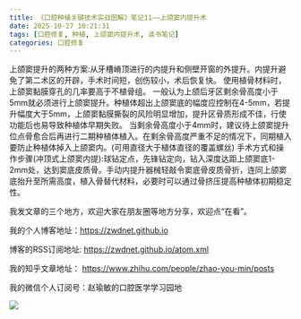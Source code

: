 ```yaml
---
title: 《口腔种植关键技术实战图解》笔记11——上颌窦内提升术
date: 2025-10-27 10:21:31
tags: [口腔修复, 种植, 上颌窦内提升术, 读书笔记]
categories: 口腔修复
---
```

上颌窦提升的两种方案:从牙槽嵴顶进行的内提升和侧壁开窗的外提升。内提升避免了第二术区的开辟，手术时间短，创伤较小，术后恢复快。
使用植骨材料时，上颌窦黏膜穿孔的几率要高于不植骨组。
一般认为上颌后牙区剩余骨高度小于5mm就必须进行上颌窦提升。种植体超出上颌窦底的幅度应控制在4-5mm，若提升幅度大于5mm，上颌窦黏膜撕裂的风险明显增加，提升区骨质形成不佳，行使功能后也易导致种植体早期失败。
当剩余骨高度小于4mm时，建议待上颌窦提升位点骨愈合后再进行二期种植体植入。在剩余骨高度严重不足的情况下，同期植入要防止种植体掉入上颌窦内。(可用直径大于植体直径的覆盖螺丝)
手术方式和操作步骤(冲顶式上颌窦内提):球钻定点，先锋钻定向，钻入深度达距上颌窦底1-2mm处，达到窦底皮质骨。手动内提升器械轻敲令窦底骨皮质骨折，连同上颌窦底抬升至所需高度，植入骨替代材料，必要时可以通过骨挤压提高种植体初期稳定性。




我发文章的三个地方，欢迎大家在朋友圈等地方分享，欢迎点“在看”。

我的个人博客地址：https://zwdnet.github.io

博客的RSS订阅地址: https://zwdnet.github.io/atom.xml

我的知乎文章地址： https://www.zhihu.com/people/zhao-you-min/posts

我的微信个人订阅号：赵瑜敏的口腔医学学习园地

![](https://zymblog-1258069789.cos.ap-chengdu.myqcloud.com/other/wx.jpg)
